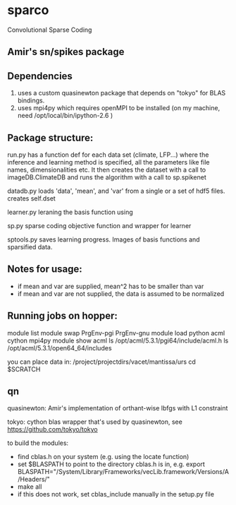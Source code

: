 sparco
======

Convolutional Sparse Coding








Amir's sn/spikes package 
------------------------

Dependencies
------------
1. uses a custom quasinewton package that depends on "tokyo" for BLAS bindings.
2. uses mpi4py which requires openMPI to be installed
   (on my machine, need /opt/local/bin/ipython-2.6 )


Package structure:
------------------

run.py 
has a function def for each data set (climate, LFP...) where the inference and learning
method is specified, all the parameters like file names, dimensionalities etc. It then creates the dataset with a call to imageDB.ClimateDB and runs the algorithm with a call to sp.spikenet

datadb.py
loads 'data', 'mean', and 'var' from a single or a set of hdf5 files. 
creates self.dset


learner.py
leraning the basis function using 

sp.py 
sparse coding objective function and wrapper for learner

sptools.py
saves learning progress. Images of basis functions and sparsified data. 


Notes for usage:
----------------
- if mean and var are supplied, mean^2 has to be smaller than var
- if mean and var are not supplied, the data is assumed to be normalized





Running jobs on hopper:
-----------------------

module list
module swap PrgEnv-pgi PrgEnv-gnu
module load python acml cython mpi4py 
module show acml
ls /opt/acml/5.3.1/pgi64/include/acml.h 
ls /opt/acml/5.3.1/open64_64/includes

you can place data in:
/project/projectdirs/vacet/mantissa/urs
cd $SCRATCH



qn
-----------
quasinewton:
Amir's implementation of orthant-wise lbfgs with L1 constraint

tokyo: 
cython blas wrapper that's used by quasinewton, see https://github.com/tokyo/tokyo

to build the modules: 

- find cblas.h on your system (e.g. using the locate function)
- set $BLASPATH to point to the directory cblas.h is in, e.g.
export BLASPATH="/System/Library/Frameworks/vecLib.framework/Versions/A/Headers/"
- make all
- if this does not work, set cblas_include manually in the setup.py file
